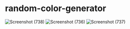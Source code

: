 # random-color-generator
![Screenshot (738)](https://user-images.githubusercontent.com/66960784/130958706-e861c341-f783-40e6-bfa4-a675dd17ac60.png)
![Screenshot (736)](https://user-images.githubusercontent.com/66960784/130958722-8e10a163-d9cf-40f0-abba-6a2e7e87c2db.png)
![Screenshot (737)](https://user-images.githubusercontent.com/66960784/130958726-a95fbda3-c154-4e07-8fbe-ea9560aa838b.png)
